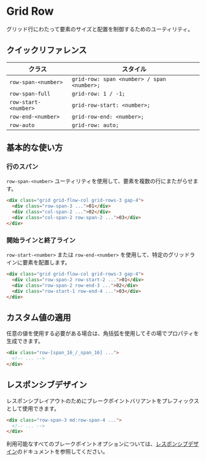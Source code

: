 # Grid Row

グリッド行にわたって要素のサイズと配置を制御するためのユーティリティ。

## クイックリファレンス

| クラス | スタイル |
|-------|--------|
| `row-span-<number>` | `grid-row: span <number> / span <number>;` |
| `row-span-full` | `grid-row: 1 / -1;` |
| `row-start-<number>` | `grid-row-start: <number>;` |
| `row-end-<number>` | `grid-row-end: <number>;` |
| `row-auto` | `grid-row: auto;` |

## 基本的な使い方

### 行のスパン

`row-span-<number>` ユーティリティを使用して、要素を複数の行にまたがらせます。

```html
<div class="grid grid-flow-col grid-rows-3 gap-4">
  <div class="row-span-3 ...">01</div>
  <div class="col-span-2 ...">02</div>
  <div class="col-span-2 row-span-2 ...">03</div>
</div>
```

### 開始ラインと終了ライン

`row-start-<number>` または `row-end-<number>` を使用して、特定のグリッドラインに要素を配置します。

```html
<div class="grid grid-flow-col grid-rows-3 gap-4">
  <div class="row-span-2 row-start-2 ...">01</div>
  <div class="row-span-2 row-end-3 ...">02</div>
  <div class="row-start-1 row-end-4 ...">03</div>
</div>
```

## カスタム値の適用

任意の値を使用する必要がある場合は、角括弧を使用してその場でプロパティを生成できます。

```html
<div class="row-[span_16_/_span_16] ...">
  <!-- ... -->
</div>
```

## レスポンシブデザイン

レスポンシブレイアウトのためにブレークポイントバリアントをプレフィックスとして使用できます。

```html
<div class="row-span-3 md:row-span-4 ...">
  <!-- ... -->
</div>
```

利用可能なすべてのブレークポイントオプションについては、[レスポンシブデザイン](/docs/responsive-design)のドキュメントを参照してください。
